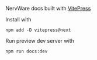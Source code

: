 NervWare docs built with [VitePress](https://vitepress.dev) 


Install with
```
npm add -D vitepress@next
```

Run preview dev server with
```
npm run docs:dev
```
